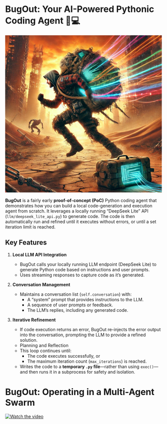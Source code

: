 # BugOut: Your AI-Powered Pythonic Coding Agent 🐞💻
![BugOut Logo](images/bugout.png)

**BugOut** is a fairly early **proof-of-concept (PoC)** Python coding agent that demonstrates how you can build a local code-generation and execution agent from scratch. It leverages a locally running “DeepSeek Lite” API (`llm/deepseek_lite_api.py`) to generate code. The code is then automatically run and refined until it executes without errors, or until a set iteration limit is reached.

## 

## Key Features

1. **Local LLM API Integration**  
   - BugOut calls your locally running LLM endpoint (DeepSeek Lite) to generate Python code based on instructions and user prompts.  
   - Uses streaming responses to capture code as it’s generated.

2. **Conversation Management**  
   - Maintains a conversation list (`self.conversation`) with:
     - A “system” prompt that provides instructions to the LLM.
     - A sequence of user prompts or feedback.
     - The LLM’s replies, including any generated code.

3. **Iterative Refinement**  
   - If code execution returns an error, BugOut re-injects the error output into the conversation, prompting the LLM to provide a refined solution.  
   - Planning and Reflection
   - This loop continues until:
     - The code executes successfully, or  
     - The maximum iteration count (`max_iterations`) is reached.
   - Writes the code to a **temporary `.py` file**—rather than using `exec()`—and then runs it in a subprocess for safety and isolation.

# BugOut: Operating in a Multi-Agent Swarm 
[![Watch the video](images/screenshot.png)](https://www.youtube.com/watch?v=KIvso5oaS8c&t=18s)



